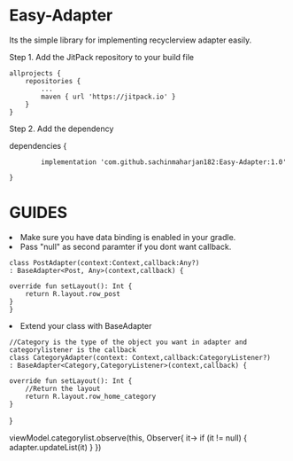 # Easy-Adapter
Its the simple library for implementing recyclerview adapter easily. 

Step 1. Add the JitPack repository to your build file

	allprojects {
		repositories {
			...
			maven { url 'https://jitpack.io' }
		}
	}
  
  
Step 2. Add the dependency

dependencies {

	        implementation 'com.github.sachinmaharjan182:Easy-Adapter:1.0'
          
	}


# GUIDES

<li> Make sure you have data binding is enabled in your gradle.
<li> Pass "null" as second paramter if you dont want callback.
	
	class PostAdapter(context:Context,callback:Any?)
    : BaseAdapter<Post, Any>(context,callback) {

    override fun setLayout(): Int {
        return R.layout.row_post
    }
	}


<li>  Extend your class with BaseAdapter




    //Category is the type of the object you want in adapter and categorylistener is the callback
    class CategoryAdapter(context: Context,callback:CategoryListener?)
    : BaseAdapter<Category,CategoryListener>(context,callback) {

    override fun setLayout(): Int {
        //Return the layout 
        return R.layout.row_home_category
    }
}



 
 
 viewModel.categorylist.observe(this, Observer{
            it->
            if (it != null) {
                adapter.updateList(it)
            }
        })




